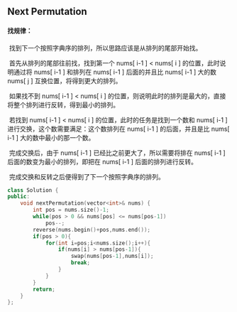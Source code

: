 ## Next Permutation

#### 找规律：

​		找到下一个按照字典序的排列，所以思路应该是从排列的尾部开始找。

​		首先从排列的尾部往前找，找到第一个 nums[ i-1 ] < nums[ i ] 的位置，此时说明通过将 nums[ i-1 ] 和排列在 nums[ i-1 ] 后面的并且比 nums[ i-1 ] 大的数 nums[ j ] 互换位置，将得到更大的排列。

​		如果找不到 nums[ i-1 ] < nums[ i ] 的位置，则说明此时的排列是最大的，直接将整个排列进行反转，得到最小的排列。

​		若找到 nums[ i-1 ] < nums[ i ] 的位置，此时的任务是找到一个数和 nums[ i-1 ] 进行交换，这个数需要满足：这个数排列在 nums[ i-1 ] 的后面，并且是比 nums[ i-1 ] 大的数中最小的那一个数。

​		完成交换后，由于 nums[ i-1 ] 已经比之前更大了，所以需要将排在 nums[ i-1 ] 后面的数变为最小的排列，即把在 nums[ i-1 ] 后面的排列进行反转。

​		完成交换和反转之后便得到了下一个按照字典序的排列。

```c++
class Solution {
public:
    void nextPermutation(vector<int>& nums) {
        int pos = nums.size()-1;
        while(pos > 0 && nums[pos] <= nums[pos-1])
            pos--;        
        reverse(nums.begin()+pos,nums.end());
        if(pos > 0){
            for(int i=pos;i<nums.size();i++){
                if(nums[i] > nums[pos-1]){
                    swap(nums[pos-1],nums[i]);
                    break;
                }
            }
        }
        return;
    }
};
```

